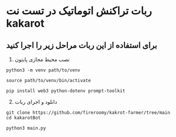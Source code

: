 # ربات تراکنش اتوماتیک در تست نت kakarot
## برای استفاده از این ربات مراحل زیر را اجرا کنید
1. نصب محیط مجازی پایتون

```
python3 -m venv path/to/venv
```
```
source path/to/venv/bin/activate
```
```
pip install web3 python-dotenv prompt-toolkit
```
2. دانلود و اجرای ربات

```
git clone https://github.com/fireroomy/kakrot-farmer/tree/main
cd kakarotBot
```
```
python3 main.py
```
